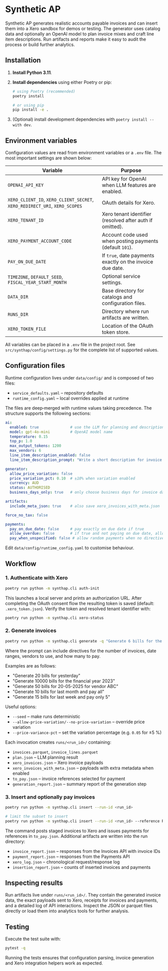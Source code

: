# Synthetic AP

Synthetic AP generates realistic accounts payable invoices and can insert them
into a Xero sandbox for demos or testing.  The generator uses catalog data and
optionally an OpenAI model to plan invoice mixes and craft line item
descriptions.  Run artifacts and reports make it easy to audit the process or
build further analytics.

## Installation

1. **Install Python 3.11**.
2. **Install dependencies** using either Poetry or pip:

   ```bash
   # using Poetry (recommended)
   poetry install

   # or using pip
   pip install -e .
   ```

3. (Optional) install development dependencies with
   `poetry install --with dev`.

## Environment variables

Configuration values are read from environment variables or a `.env` file.  The
most important settings are shown below:

| Variable                                                                   | Purpose                                                   |
|----------------------------------------------------------------------------|-----------------------------------------------------------|
| `OPENAI_API_KEY`                                                           | API key for OpenAI when LLM features are enabled.         |
| `XERO_CLIENT_ID`, `XERO_CLIENT_SECRET`, `XERO_REDIRECT_URI`, `XERO_SCOPES` | OAuth details for Xero.                                   |
| `XERO_TENANT_ID`                                                           | Xero tenant identifier (resolved after auth if omitted).  |
| `XERO_PAYMENT_ACCOUNT_CODE`                                                | Account code used when posting payments (default `101`).  |
| `PAY_ON_DUE_DATE`                                                          | If `true`, date payments exactly on the invoice due date. |
| `TIMEZONE`, `DEFAULT_SEED`, `FISCAL_YEAR_START_MONTH`                      | Optional service settings.                                |
| `DATA_DIR`                                                                 | Base directory for catalogs and configuration files.      |
| `RUNS_DIR`                                                                 | Directory where run artifacts are written.                |
| `XERO_TOKEN_FILE`                                                          | Location of the OAuth token store.                        |

All variables can be placed in a `.env` file in the project root.  See
`src/synthap/config/settings.py` for the complete list of supported values.

## Configuration files

Runtime configuration lives under `data/config/` and is composed of two files:

* `service_defaults.yaml` – repository defaults
* `runtime_config.yaml` – local overrides applied at runtime

The files are deep‑merged with runtime values taking precedence.  The structure
supports the following sections:

```yaml
ai:
  enabled: true              # use the LLM for planning and descriptions
  model: gpt-4o-mini         # OpenAI model name
  temperature: 0.15
  top_p: 1.0
  max_output_tokens: 1200
  max_vendors: 6
  line_item_description_enabled: false
  line_item_description_prompt: "Write a short description for invoice line item '{item_name}'."

generator:
  allow_price_variation: false
  price_variation_pct: 0.10  # ±10% when variation enabled
  currency: AUD
  status: AUTHORISED
  business_days_only: true   # only choose business days for invoice dates

artifacts:
  include_meta_json: true    # also save xero_invoices_with_meta.json

force_no_tax: false

payments:
  pay_on_due_date: false     # pay exactly on due date if true
  allow_overdue: false       # if true and not paying on due date, allow payment after due
  pay_when_unspecified: false # allow random payments when no directive in prompt
```

Edit `data/config/runtime_config.yaml` to customise behaviour.

## Workflow

### 1. Authenticate with Xero

```bash
poetry run python -m synthap.cli auth-init
```

This launches a local server and prints an authorization URL.  After completing
the OAuth consent flow the resulting token is saved (default: `.xero_token.json`).
Verify the token and resolved tenant identifier with:

```bash
poetry run python -m synthap.cli xero-status
```

### 2. Generate invoices

```bash
poetry run python -m synthap.cli generate -q "Generate 6 bills for the Q1 2023 pay for only 2"
```
Where the prompt can include directives for the number of invoices, date ranges, vendors to use, and how many to pay.

Examples are as follows:
* "Generate 20 bills for yesterday"
* "Generate 10000 bills for the financial year 2023"
* "Generate 50 bills for 20-05-2025 for vendor ABC"
* "Generate 10 bills for last month and pay all"
* "Generate 15 bills for last week and pay only 5"

Useful options:

* `--seed` – make runs deterministic
* `--allow-price-variation/--no-price-variation` – override price variation
* `--price-variance-pct` – set the variation percentage (e.g. `0.05` for ±5 %)

Each invocation creates `runs/<run_id>/` containing:

* `invoices.parquet`, `invoice_lines.parquet`
* `plan.json` – LLM planning result
* `xero_invoices.json` – Xero invoice payloads
* `xero_invoices_with_meta.json` – payloads with extra metadata when enabled
* `to_pay.json` – invoice references selected for payment
* `generation_report.json` – summary report of the generation step

### 3. Insert and optionally pay invoices

```bash
poetry run python -m synthap.cli insert --run-id <run_id>

# limit the subset to insert
poetry run python -m synthap.cli insert --run-id <run_id> --reference REF123 --limit 5
```

The command posts staged invoices to Xero and issues payments for references in
`to_pay.json`.  Additional artifacts are written into the run directory:

* `invoice_report.json` – responses from the Invoices API with invoice IDs
* `payment_report.json` – responses from the Payments API
* `xero_log.json` – chronological request/response log
* `insertion_report.json` – counts of inserted invoices and payments

## Inspecting results

Run artifacts live under `runs/<run_id>/`.  They contain the generated invoice
data, the exact payloads sent to Xero, receipts for invoices and payments, and a
detailed log of API interactions.  Inspect the JSON or parquet files directly or
load them into analytics tools for further analysis.

## Testing

Execute the test suite with:

```bash
pytest -q
```

Running the tests ensures that configuration parsing, invoice generation and
Xero integration helpers work as expected.

